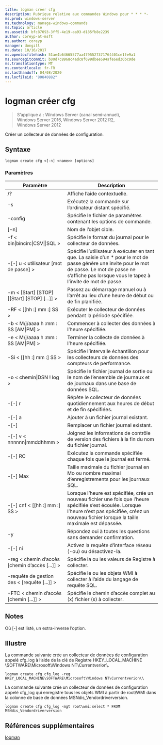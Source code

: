 ```yaml
---
title: logman créer cfg
description: Rubrique relative aux commandes Windows pour * * * *-
ms.prod: windows-server
ms.technology: manage-windows-commands
ms.topic: article
ms.assetid: bfc87093-3ff5-4e19-aa93-d185fb8e2239
author: coreyp-at-msft
ms.author: coreyp
manager: dongill
ms.date: 10/16/2017
ms.openlocfilehash: 51ae4b64665577aa4795527371764401ce1fe9a1
ms.sourcegitcommit: b00d7c8968c4adc8f699dbee694afe6ed36bc9de
ms.translationtype: MT
ms.contentlocale: fr-FR
ms.lasthandoff: 04/08/2020
ms.locfileid: "80840882"
---
```

# <a name="logman-create-cfg"></a>logman créer cfg

>S’applique à : Windows Server (canal semi-annuel), Windows Server 2016, Windows Server 2012 R2, Windows Server 2012

Créer un collecteur de données de configuration.  

## <a name="syntax"></a>Syntaxe  
```  
logman create cfg <[-n] <name>> [options]  
```  
### <a name="parameters"></a>Paramètres  

|                    Paramètre                     |                                                                               Description                                                                               |
|--------------------------------------------------|-------------------------------------------------------------------------------------------------------------------------------------------------------------------------|
|                        /?                        |                                                                    Affiche l’aide contextuelle.                                                                     |
|                -s <computer name>                |                                                          Exécutez la commande sur l’ordinateur distant spécifié.                                                          |
|                 -config <value>                  |                                                         Spécifie le fichier de paramètres contenant les options de commande.                                                         |
|                   [-n] <name>                    |                                                                       Nom de l’objet cible.                                                                        |
| -f < bin&#124;bincirc&#124;CSV&#124;&#124;SQL > |                                                            Spécifie le format du journal pour le collecteur de données.                                                             |
|             -[-] u < utilisateur [mot de passe] >              | Spécifie l’utilisateur à exécuter en tant que. La saisie d’un \* pour le mot de passe génère une invite pour le mot de passe. Le mot de passe ne s’affiche pas lorsque vous le tapez à l’invite de mot de passe. |
|    -m < [Start] [STOP] [[Start] [STOP] [...]] >    |                                                Passez au démarrage manuel ou à l’arrêt au lieu d’une heure de début ou de fin planifiée.                                                 |
|                -RF < [[hh :] mm :] SS >                |                                                        Exécuter le collecteur de données pendant la période spécifiée.                                                         |
|        -b < M/j/aaaa h :mm : SS [AM&#124;PM] >         |                                                              Commencer à collecter des données à l’heure spécifiée.                                                               |
|        -e < M/j/aaaa h :mm : SS [AM&#124;PM] >         |                                                               Terminer la collecte de données à l’heure spécifiée.                                                                |
|                -Si < [[hh :] mm :] SS >                |                                                 Spécifie l’intervalle échantillon pour les collecteurs de données des compteurs de performance.                                                  |
|              -o < chemin&#124;DSN ! log >              |                                              Spécifie le fichier journal de sortie ou le nom de l’ensemble de journaux et de journaux dans une base de données SQL.                                               |
|                      -[-] r                       |                                                  Répète le collecteur de données quotidiennement aux heures de début et de fin spécifiées.                                                  |
|                      -[-] a                       |                                                                     Ajouter à un fichier journal existant.                                                                     |
|                      -[-]                      |                                                                     Remplacer un fichier journal existant.                                                                     |
|           -[-] v < nnnnnn&#124;mmddhhmm >           |                                                   Joignez les informations de contrôle de version des fichiers à la fin du nom du fichier journal.                                                   |
|                  -[-] RC <task>                   |                                                         Exécutez la commande spécifiée chaque fois que le journal est fermé.                                                          |
|                 -[-] Max <value>                  |                                                 Taille maximale du fichier journal en Mo ou nombre maximal d’enregistrements pour les journaux SQL.                                                  |
|              -[-] cnf < [[hh :] mm :] SS >              |     Lorsque l’heure est spécifiée, crée un nouveau fichier une fois que l’heure spécifiée s’est écoulée. Lorsque l’heure n’est pas spécifiée, créez un nouveau fichier lorsque la taille maximale est dépassée.     |
|                        -y                        |                                                             Répondez oui à toutes les questions sans demander confirmation.                                                              |
|                      -[-] ni                      |                                                         Activez la requête d’interface réseau (-ou) ou désactivez-la.                                                          |
|             -reg < chemin d’accès [chemin d’accès [...]] >             |                                                                 Spécifie la ou les valeurs de Registre à collecter.                                                                 |
|            -requête de gestion des < [requête [...]] >            |                                                      Spécifie le ou les objets WMI à collecter à l’aide du langage de requête SQL.                                                       |
|             -FTC < chemin d’accès [chemin [...]] >             |                                                           Spécifie le chemin d’accès complet au (x) fichier (s) à collecter.                                                            |

## <a name="remarks"></a>Notes  
Où [-] est listé, un extra-inverse l’option.  
## <a name="examples"></a><a name=BKMK_examples></a>Illustre  
La commande suivante crée un collecteur de données de configuration appelé cfg_log à l’aide de la clé de Registre HKEY_LOCAL_MACHINE \SOFTWARE\Microsoft\Windows NT\Currentverion\\.  
```  
logman create cfg cfg_log -reg HKEY_LOCAL_MACHINE\SOFTWARE\Microsoft\Windows NT\Currentverion\\  
```  
La commande suivante crée un collecteur de données de configuration appelé cfg_log qui enregistre tous les objets WMI à partir de root\WMI dans la colonne de base de données MSNdis_Vendordriverversion.  
```  
logman create cfg cfg_log -mgt root\wmi:select * FROM MSNdis_Vendordriverversion  
```  
## <a name="additional-references"></a>Références supplémentaires  
[logman](logman.md)  
